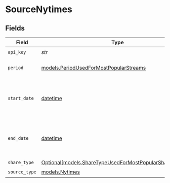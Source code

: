 # SourceNytimes


## Fields

| Field                                                                                                            | Type                                                                                                             | Required                                                                                                         | Description                                                                                                      | Example                                                                                                          |
| ---------------------------------------------------------------------------------------------------------------- | ---------------------------------------------------------------------------------------------------------------- | ---------------------------------------------------------------------------------------------------------------- | ---------------------------------------------------------------------------------------------------------------- | ---------------------------------------------------------------------------------------------------------------- |
| `api_key`                                                                                                        | *str*                                                                                                            | :heavy_check_mark:                                                                                               | API Key                                                                                                          |                                                                                                                  |
| `period`                                                                                                         | [models.PeriodUsedForMostPopularStreams](../models/periodusedformostpopularstreams.md)                           | :heavy_check_mark:                                                                                               | Period of time (in days)                                                                                         |                                                                                                                  |
| `start_date`                                                                                                     | [datetime](https://docs.python.org/3/library/datetime.html#datetime-objects)                                     | :heavy_check_mark:                                                                                               | Start date to begin the article retrieval (format YYYY-MM)                                                       | 2022-08                                                                                                          |
| `end_date`                                                                                                       | [datetime](https://docs.python.org/3/library/datetime.html#datetime-objects)                                     | :heavy_minus_sign:                                                                                               | End date to stop the article retrieval (format YYYY-MM)                                                          | 2022-08                                                                                                          |
| `share_type`                                                                                                     | [Optional[models.ShareTypeUsedForMostPopularSharedStream]](../models/sharetypeusedformostpopularsharedstream.md) | :heavy_minus_sign:                                                                                               | Share Type                                                                                                       |                                                                                                                  |
| `source_type`                                                                                                    | [models.Nytimes](../models/nytimes.md)                                                                           | :heavy_check_mark:                                                                                               | N/A                                                                                                              |                                                                                                                  |
